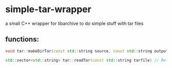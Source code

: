 # simple-tar-wrapper
a small C++ wrapper for libarchive to do simple stuff with tar files
## functions:
```cpp
void tar::makeDirTar(const std::string source, const std::string output) // Makes a directory (const std::string source) into a tar (const std::string output).
```
```cpp
std::vector<std::string> tar::readTar(const std::string tarfile) // Returns a vector of the contents of a tar (const std::string tarfile).
```
